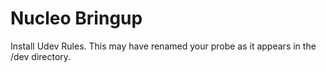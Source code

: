 # Nucleo Bringup

Install Udev Rules. This may have renamed your probe as it appears in the /dev directory.
